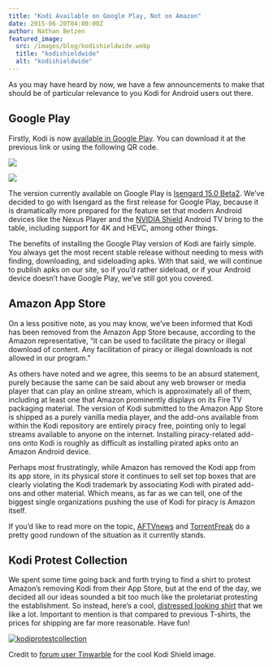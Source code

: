 ```yaml
---
title: "Kodi Available on Google Play, Not on Amazon"
date: 2015-06-20T04:00:00Z
author: Nathan Betzen
featured_image:
  src: /images/blog/kodishieldwide.webp
  title: "kodishieldwide"
  alt: "kodishieldwide"
---
```


As you may have heard by now, we have a few announcements to make that should be of particular relevance to you Kodi for Android users out there.

## Google Play

Firstly, Kodi is now [available in Google Play](https://play.google.com/store/apps/details?id=org.xbmc.kodi). You can download it at the previous link or using the following QR code.

[![](https://developer.android.com/images/brand/en_generic_rgb_wo_45.webp)](https://play.google.com/store/apps/details?id=org.xbmc.kodi)

[![](https://chart.googleapis.com/chart?cht=qr&chs=100x100&choe=UTF-8&chld=H|0&chl=https://goo.gl/gvJKBI)](https://play.google.com/store/apps/details?id=org.xbmc.kodi)

The version currently available on Google Play is [Isengard 15.0 Beta2](/article/kodi-150-isengard--beta-2 "Kodi 15.0 Isengard – Beta 2"). We’ve decided to go with Isengard as the first release for Google Play, because it is dramatically more prepared for the feature set that modern Android devices like the Nexus Player and the [NVIDIA Shield](https://youtu.be/0MH73mhO0fM "NVIDIA Shield Android TV Review") Android TV bring to the table, including support for 4K and HEVC, among other things.

The benefits of installing the Google Play version of Kodi are fairly simple. You always get the most recent stable release without needing to mess with finding, downloading, and sideloading apks. With that said, we will continue to publish apks on our site, so if you’d rather sideload, or if your Android device doesn’t have Google Play, we’ve still got you covered.

## Amazon App Store

On a less positive note, as you may know, we’ve been informed that Kodi has been removed from the Amazon App Store because, according to the Amazon representative, “it can be used to facilitate the piracy or illegal download of content. Any facilitation of piracy or illegal downloads is not allowed in our program.”

As others have noted and we agree, this seems to be an absurd statement, purely because the same can be said about any web browser or media player that can play an online stream, which is approximately all of them, including at least one that Amazon prominently displays on its Fire TV packaging material. The version of Kodi submitted to the Amazon App Store is shipped as a purely vanilla media player, and the add-ons available from within the Kodi repository are entirely piracy free, pointing only to legal streams available to anyone on the internet. Installing piracy-related add-ons onto Kodi is roughly as difficult as installing pirated apks onto an Amazon Android device.

Perhaps most frustratingly, while Amazon has removed the Kodi app from its app store, in its physical store it continues to sell set top boxes that are clearly violating the Kodi trademark by associating Kodi with pirated add-ons and other material. Which means, as far as we can tell, one of the biggest single organizations pushing the use of Kodi for piracy is Amazon itself.

If you’d like to read more on the topic, [AFTVnews](https://www.aftvnews.com/amazon-appstore-removed-kodi-for-false-reputation-of-facilitating-piracy-while-google-play-store-approves-kodi/) and [TorrentFreak](https://torrentfreak.com/amazon-bans-kodi-app-over-piracy-concerns-150616/) do a pretty good rundown of the situation as it currently stands.

## Kodi Protest Collection

We spent some time going back and forth trying to find a shirt to protest Amazon’s removing Kodi from their App Store, but at the end of the day, we decided all our ideas sounded a bit too much like the proletariat protesting the establishment. So instead, here’s a cool, [distressed looking shirt](https://fabrily.com/kodi-protest-collection) that we like a lot. Important to mention is that compared to previous T-shirts, the prices for shipping are far more reasonable. Have fun!

[![kodiprotestcollection](/images/blog/kodiprotestcollection-450x600.webp)](https://fabrily.com/kodi-protest-collection)

Credit to [forum user Tinwarble](https://forum.kodi.tv/showthread.php?tid=228158) for the cool Kodi Shield image.
